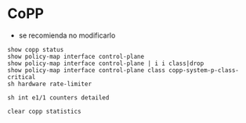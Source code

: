 # CoPP

- se recomienda no modificarlo


```
show copp status
show policy-map interface control-plane
show policy-map interface control-plane | i i class|drop
show policy-map interface control-plane class copp-system-p-class-critical
sh hardware rate-limiter
```
```
sh int e1/1 counters detailed
```

```
clear copp statistics
```

